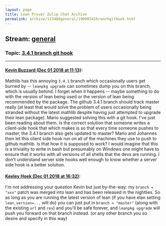 ```yaml
---
layout: page
title: Lean Prover Zulip Chat Archive 
permalink: archive/113488general/19000341branchgithook.html
---
```


## Stream: [general](index.html)
### Topic: [3.4.1 branch git hook](19000341branchgithook.html)

---

#### [Kevin Buzzard (Dec 01 2018 at 11:13)](https://leanprover.zulipchat.com/#narrow/stream/113488-general/topic/3.4.1%20branch%20git%20hook/near/150678029):
Mathlib has this annoying `3.4.1` branch which occasionally users get burned by -- `leanpkg upgrade` can sometimes dump you on this branch, which is usually behind. I forget when it happens -- maybe something to do with the version of lean being used or the version of lean being recommended by the package. The github 3.4.1 branch should track master really (at least that would solve the problem of users occasionally being stranded without the latest mathlib despite having just attempted to upgrade their lean package). Mario suggested solving this with a git hook. I've just been reading about them. Is the correct solution that someone writes a client-side hook that which makes is so that every time someone pushes to master, the 3.4.1 branch also gets updated to master? Mario and Johannes then let this client side hook run on all of the machines they use to push to github mathlib. Is that how it is supposed to work?  I would imagine that this is a triviality to write in bash but presumably on Windows one might have to ensure that it works with all versions of all shells that the devs are running. I don't understand server side hooks well enough to know whether a server side hook is a better solution.

#### [Keeley Hoek (Dec 01 2018 at 16:32)](https://leanprover.zulipchat.com/#narrow/stream/113488-general/topic/3.4.1%20branch%20git%20hook/near/150687330):
I'm not addressing your question Kevin but just by-the-way: my `branch = "xxx"` patch was merged into lean and has been released in the nightlies. So as long as you are running the latest version of lean (if you have elan setting `lean_version=...` will do) you can just put in `branch = "master"` (along with the existing `url` and `rev`) and you'll be safe forever, and `leanpkg upgrade` will push you forward on that branch instead. (or any other branch you so desire and specify in this way)

